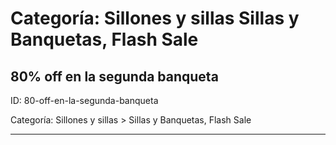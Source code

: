 # Categoría: Sillones y sillas Sillas y Banquetas, Flash Sale

## 80% off en la segunda banqueta

ID: 80-off-en-la-segunda-banqueta

Categoría: Sillones y sillas > Sillas y Banquetas, Flash Sale

---

